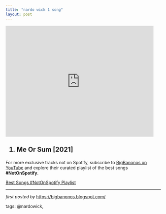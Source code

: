 ```yaml
---
title: "nardo wick 1 song"
layout: post
---
```

<iframe frameborder="0" height="360" src="https://youtube.com/embed/olKxFg0j-Ow?list=PLtuNtuTatqI2zvShDm4NrcI4TX6u2-1yn" width="480"></iframe><h2><ol><li>Me Or Sum [2021]</li></ol></h2>

<!--Subscribe and Playlist Links-->
<div>
    <p>For more exclusive tracks not on Spotify, subscribe to <a href="https://www.youtube.com/@BigBanonos" target="_blank">BigBanonos on YouTube</a> and explore their curated playlist of the best songs <strong>#NotOnSpotify</strong>.</p>
    <p><a href="https://www.youtube.com/playlist?list=PLtuNtuTatqI0kFahUCbtbfenC_ET5O_tr" target="_blank">Best Songs #NotOnSpotify Playlist<br /></a></p></div>

<hr />

<p><em>first posted by</em> <a href="https://bigbanonos.blogspot.com/" rel="noopener" target="_new">https://bigbanonos.blogspot.com/</a></p>

<p>tags: @nardowick,</p>

